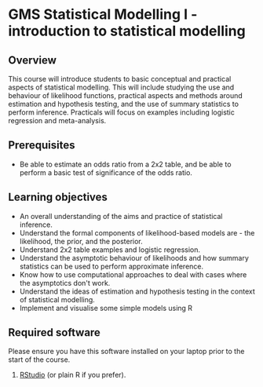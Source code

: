 GMS Statistical Modelling I - introduction to statistical modelling
===========================

Overview
--------

This course will introduce students to basic conceptual and practical aspects of statistical
modelling.  This will include studying the use and behaviour of likelihood functions, practical
aspects and methods around estimation and hypothesis testing, and the use of summary statistics
to perform inference.  Practicals will focus on examples including logistic regression and
meta-analysis. 

Prerequisites
--------------

- Be able to estimate an odds ratio from a 2x2 table, and be able to perform a basic test of significance of the odds ratio.

Learning objectives
-------------------

- An overall understanding of the aims and practice of statistical inference.
- Understand the formal components of likelihood-based models are - the likelihood, the prior, and the posterior.
- Understand 2x2 table examples and logistic regression.
- Understand the asymptotic behaviour of likelihoods and how summary statistics can be used to perform approximate inference.
- Know how to use computational approaches to deal with cases where the asymptotics don't work.
- Understand the ideas of estimation and hypothesis testing in the context of statistical modelling.
- Implement and visualise some simple models using R

Required software
-----------------

Please ensure you have this software installed on your laptop prior to the start of the course.

1. [RStudio](https://www.rstudio.com/) (or plain R if you prefer).

